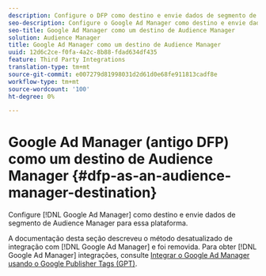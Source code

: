 ```yaml
---
description: Configure o DFP como destino e envie dados de segmento de Audience Manager para essa plataforma.
seo-description: Configure o Google Ad Manager como destino e envie dados de segmento de Audience Manager para essa plataforma.
seo-title: Google Ad Manager como um destino de Audience Manager
solution: Audience Manager
title: Google Ad Manager como um destino de Audience Manager
uuid: 12d6c2ce-f0fa-4a2c-8b88-fdad634df435
feature: Third Party Integrations
translation-type: tm+mt
source-git-commit: e007279d81998031d2d61d0e68fe911813cadf8e
workflow-type: tm+mt
source-wordcount: '100'
ht-degree: 0%

---
```



# Google Ad Manager (antigo DFP) como um destino de Audience Manager {#dfp-as-an-audience-manager-destination}

Configure [!DNL Google Ad Manager] como destino e envie dados de segmento de Audience Manager para essa plataforma.

A documentação desta seção descreveu o método desatualizado de integração com [!DNL Google Ad Manager] e foi removida. Para obter [!DNL Google Ad Manager] integrações, consulte [Integrar o Google Ad Manager usando o Google Publisher Tags (GPT)](../integration/gpt-aam-destination/gpt-aam-requirements.md).
